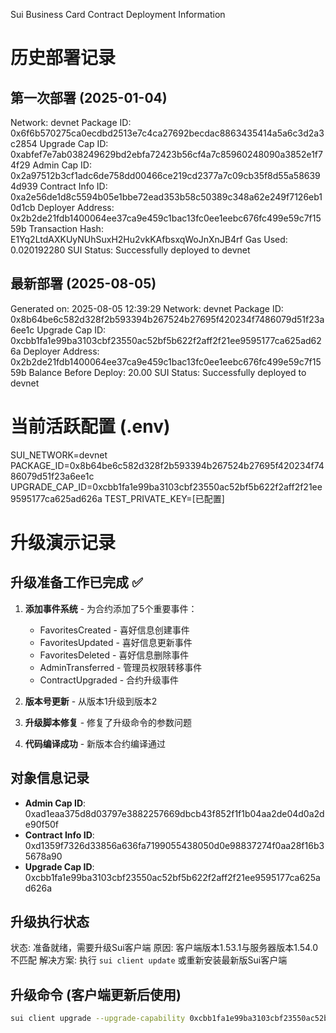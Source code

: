 Sui Business Card Contract Deployment Information

# 历史部署记录

## 第一次部署 (2025-01-04)
Network: devnet
Package ID: 0x6f6b570275ca0ecdbd2513e7c4ca27692becdac8863435414a5a6c3d2a3c2854
Upgrade Cap ID: 0xabfef7e7ab038249629bd2ebfa72423b56cf4a7c85960248090a3852e1f74f29
Admin Cap ID: 0x2a97512b3cf1adc6de758dd00466ce219cd2377a7c09cb35f8d55a586394d939
Contract Info ID: 0xa2e56de1d8c5594b05e1bbe72ead353b58c50389c348a62e249f7126eb10d1cb
Deployer Address: 0x2b2de21fdb1400064ee37ca9e459c1bac13fc0ee1eebc676fc499e59c7f1559b
Transaction Hash: E1Yq2LtdAXKUyNUhSuxH2Hu2vkKAfbsxqWoJnXnJB4rf
Gas Used: 0.020192280 SUI
Status: Successfully deployed to devnet

## 最新部署 (2025-08-05)
Generated on: 2025-08-05 12:39:29
Network: devnet
Package ID: 0x8b64be6c582d328f2b593394b267524b27695f420234f7486079d51f23a6ee1c
Upgrade Cap ID: 0xcbb1fa1e99ba3103cbf23550ac52bf5b622f2aff2f21ee9595177ca625ad626a
Deployer Address: 0x2b2de21fdb1400064ee37ca9e459c1bac13fc0ee1eebc676fc499e59c7f1559b
Balance Before Deploy: 20.00 SUI
Status: Successfully deployed to devnet

# 当前活跃配置 (.env)
SUI_NETWORK=devnet
PACKAGE_ID=0x8b64be6c582d328f2b593394b267524b27695f420234f7486079d51f23a6ee1c
UPGRADE_CAP_ID=0xcbb1fa1e99ba3103cbf23550ac52bf5b622f2aff2f21ee9595177ca625ad626a
TEST_PRIVATE_KEY=[已配置]

# 升级演示记录

## 升级准备工作已完成 ✅
1. **添加事件系统** - 为合约添加了5个重要事件：
   - FavoritesCreated - 喜好信息创建事件
   - FavoritesUpdated - 喜好信息更新事件  
   - FavoritesDeleted - 喜好信息删除事件
   - AdminTransferred - 管理员权限转移事件
   - ContractUpgraded - 合约升级事件

2. **版本号更新** - 从版本1升级到版本2
3. **升级脚本修复** - 修复了升级命令的参数问题
4. **代码编译成功** - 新版本合约编译通过

## 对象信息记录
- **Admin Cap ID**: 0xad1eaa375d8d03797e3882257669dbcb43f852f1f1b04aa2de04d0a2de90f50f
- **Contract Info ID**: 0xd1359f7326d33856a636fa7199055438050d0e98837274f0aa28f16b35678a90
- **Upgrade Cap ID**: 0xcbb1fa1e99ba3103cbf23550ac52bf5b622f2aff2f21ee9595177ca625ad626a

## 升级执行状态
状态: 准备就绪，需要升级Sui客户端
原因: 客户端版本1.53.1与服务器版本1.54.0不匹配
解决方案: 执行 `sui client update` 或重新安装最新版Sui客户端

## 升级命令 (客户端更新后使用)
```bash
sui client upgrade --upgrade-capability 0xcbb1fa1e99ba3103cbf23550ac52bf5b622f2aff2f21ee9595177ca625ad626a --gas-budget 200000000
```

